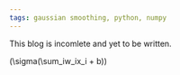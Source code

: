 ```yaml
---
tags: gaussian smoothing, python, numpy
---
```


This blog is incomlete and yet to be written.


\(\sigma(\sum_iw_ix_i + b)\)
